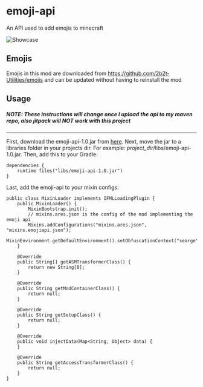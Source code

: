 # emoji-api
An API used to add emojis to minecraft

![Showcase](https://cdn.discordapp.com/attachments/661446370359640074/707343317263843378/2020-05-05_16.45.20.png)

## Emojis
Emojis in this mod are downloaded from https://github.com/2b2t-Utilities/emojis and can be updated without having to reinstall the mod

## Usage
##### NOTE: These instructions will change once I upload the api to my maven repo, also jitpack will NOT work with this project
---
First, download the emoji-api-1.0.jar from [here](https://github.com/2b2t-Utilities/emoji-api/releases/tag/v1.0).
Next, move the jar to a libraries folder in your projects dir. For example: _project_dir_/libs/emoji-api-1.0.jar.
Then, add this to your Gradle:
```
dependencies {
    runtime files("libs/emoji-api-1.0.jar")
}
```
Last, add the emoji-api to your mixin configs:
```
public class MixinLoader implements IFMLLoadingPlugin {
	public MixinLoader() {
		MixinBootstrap.init();
		// mixins.ares.json is the config of the mod implementing the emoji api
		Mixins.addConfigurations("mixins.ares.json", "mixins.emojiapi.json");
		MixinEnvironment.getDefaultEnvironment().setObfuscationContext("searge");
	}

	@Override
	public String[] getASMTransformerClass() {
		return new String[0];
	}

	@Override
	public String getModContainerClass() {
		return null;
	}

	@Override
	public String getSetupClass() {
		return null;
	}

	@Override
	public void injectData(Map<String, Object> data) {
	}

	@Override
	public String getAccessTransformerClass() {
		return null;
	}
}
```
